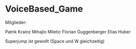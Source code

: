 # VoiceBased_Game

Mitglieder:

Patrik Krainz 
Mihajlo Miletic 
Florian Guggenberger 
Elias Huber


Superjump ist gewollt (Space und W gleichzeitig)
